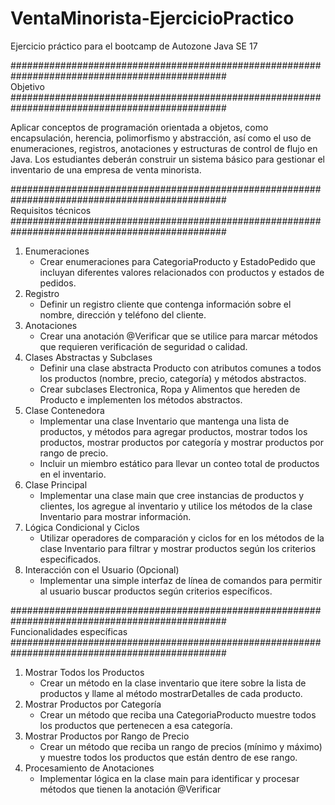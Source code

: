 # VentaMinorista-EjercicioPractico
Ejercicio práctico para el bootcamp de Autozone Java SE 17

############################################################################################### 
<br>
Objetivo
<br>
###############################################################################################

Aplicar conceptos de programación orientada a objetos, como encapsulación, herencia, polimorfismo y abstracción, así como el uso de enumeraciones, registros, anotaciones y estructuras de control de flujo en Java. Los estudiantes deberán construir un sistema básico para gestionar el inventario de una empresa de venta minorista.

############################################################################################### 
<br>
Requisitos técnicos
<br>
###############################################################################################

1. Enumeraciones
   - Crear enumeraciones para CategoriaProducto y EstadoPedido que incluyan diferentes valores relacionados con productos y estados de pedidos.
2. Registro
   - Definir un registro cliente que contenga información sobre el nombre, dirección y teléfono del cliente.
3. Anotaciones
    - Crear una anotación @Verificar que se utilice para marcar métodos que requieren verificación de seguridad o calidad.
4. Clases Abstractas y Subclases
   - Definir una clase abstracta Producto con atributos comunes a todos los productos (nombre, precio, categoría) y métodos abstractos.
   - Crear subclases Electronica, Ropa y Alimentos que hereden de Producto e implementen los métodos abstractos.
5. Clase Contenedora
    - Implementar una clase Inventario que mantenga una lista de productos, y métodos para agregar productos, mostrar todos los productos, mostrar productos por categoría y mostrar productos por rango de precio.
    - Incluir un miembro estático para llevar un conteo total de productos en el inventario.
6. Clase Principal
    - Implementar una clase main que cree instancias de productos y clientes, los agregue al inventario y utilice los métodos de la clase Inventario para mostrar información.
7. Lógica Condicional y Ciclos
    - Utilizar operadores de comparación y ciclos for en los métodos de la clase Inventario para filtrar y mostrar productos según los criterios especificados.
8. Interacción con el Usuario (Opcional)
    - Implementar una simple interfaz de línea de comandos para permitir al usuario buscar productos según criterios específicos.

###############################################################################################
<br>
Funcionalidades específicas
<br>
###############################################################################################
1. Mostrar Todos los Productos
    - Crear un método en la clase inventario que itere sobre la lista de productos y llame al método mostrarDetalles de cada producto.
2. Mostrar Productos por Categoría
    - Crear un método que reciba una CategoriaProducto muestre todos los productos que pertenecen a esa categoría.
3. Mostrar Productos por Rango de Precio
    - Crear un método que reciba un rango de precios (mínimo y máximo) y muestre todos los productos que están dentro de ese rango.
4. Procesamiento de Anotaciones
    - Implementar lógica en la clase main para identificar y procesar métodos que tienen la anotación @Verificar
